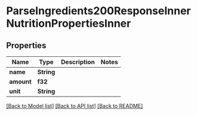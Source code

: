 # ParseIngredients200ResponseInnerNutritionPropertiesInner

## Properties

Name | Type | Description | Notes
------------ | ------------- | ------------- | -------------
**name** | **String** |  | 
**amount** | **f32** |  | 
**unit** | **String** |  | 

[[Back to Model list]](../README.md#documentation-for-models) [[Back to API list]](../README.md#documentation-for-api-endpoints) [[Back to README]](../README.md)


